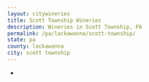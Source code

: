```yaml
---
layout: citywineries
title: Scott Township Wineries
description: Wineries in Scott Township, PA
permalink: /pa/lackawanna/scott-township/
state: pa
county: lackawanna
city: scott township
---
```

-
